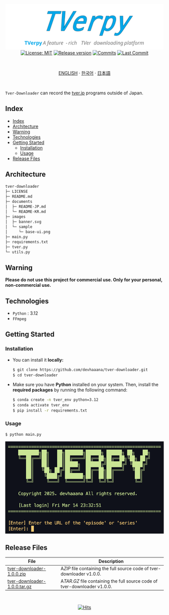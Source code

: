 <div align="center">

  [![tverpy](./images/banner.svg)](#readme)
  [![License: MIT](https://img.shields.io/badge/License-MIT-yellow.svg?style=for-the-badge)](LICENSE "License")
  [![Release version](https://img.shields.io/github/release/devhaaana/tver-downloader.svg?label=Download&style=for-the-badge)](#release-files "Release Files")
  [![Commits](https://img.shields.io/github/commit-activity/y/devhaaana/tver-downloader.svg?label=commits&style=for-the-badge)](https://github.com/devhaaana/tver-downloader/commits "Commit History")
  [![Last Commit](https://img.shields.io/github/last-commit/devhaaana/tver-downloader.svg?label=&style=for-the-badge&display_timestamp=committer)](https://github.com/devhaaana/tver-downloader/pulse/monthly "Last Commit")

</div>

<br />

<div align="center">

[ENGLISH](/README.md)  ·  [한국어](/documents/README-KR.md)  ·  [日本語](/documents/README-JP.md)

</div>

<br />

`Tver-Downloader` can record the [tver.jp](https://tver.jp/) programs outside of Japan.

## Index
- [Index](#index)
- [Architecture](#architecture)
- [Warning](#warning)
- [Technologies](#technologies)
- [Getting Started](#getting-started)
  - [Installation](#installation)
  - [Usage](#usage)
- [Release Files](#release-files)

## Architecture

```
tver-downloader
├─ LICENSE
├─ README.md
├─ documents
│  ├─ README-JP.md
│  └─ README-KR.md
├─ images
│  ├─ banner.svg
│  └─ sample
│     └─ base-ui.png
├─ main.py
├─ requirements.txt
├─ tver.py
└─ utils.py
```

## Warning

**Please do not use this project for commercial use. Only for your personal, non-commercial use.**

## Technologies

- `Python` : 3.12
- `FFmpeg`

## Getting Started

### Installation

- You can install it **locally:**
  ```bash
  $ git clone https://github.com/devhaaana/tver-downloader.git
  $ cd tver-downloader
  ```

- Make sure you have **Python** installed on your system. Then, install the **required packages** by running the following command:
  ```bash
  $ conda create -n tver_env python=3.12
  $ conda activate tver_env
  $ pip install -r requirements.txt
  ```

### Usage
```bash
$ python main.py
```

![base-ui](./images/sample/base-ui.png)

## Release Files

| File                                                                                   | Description                                                       |
| -------------------------------------------------------------------------------------- | ----------------------------------------------------------------- |
| [tver-downloader-1.0.0.zip](https://github.com/devhaaana/tver-downloader/archive/refs/tags/v1.0.0.zip)       | A*ZIP* file containing the full source code of tver-downloader v1.0.0.    |
| [tver-downloader-1.0.0.tar.gz](https://github.com/devhaaana/tver-downloader/archive/refs/tags/v1.0.0.tar.gz) | A*TAR.GZ* file containing the full source code of tver-downloader v1.0.0. |

<br />

<div align="center">
  
  [![Hits](https://hits.seeyoufarm.com/api/count/incr/badge.svg?url=https%3A%2F%2Fgithub.com%2Fdevhaaana%2Ftver-downloader.git&count_bg=%23000000&title_bg=%23000000&icon=github.svg&icon_color=%23FFFFFF&title=GitHub&edge_flat=false)](https://hits.seeyoufarm.com)

</div>
